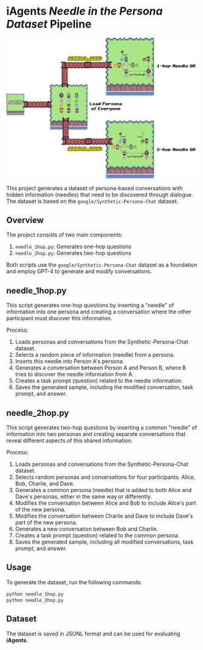 # iAgents *Needle in the Persona Dataset* Pipeline

<p align="center">
  <img src='./NPPipeline.png' width=800>
</p>

This project generates a dataset of persona-based conversations with hidden information (needles) that need to be discovered through dialogue. The dataset is based on the `google/Synthetic-Persona-Chat` dataset.

## Overview

The project consists of two main components:

1. `needle_1hop.py`: Generates one-hop questions
2. `needle_2hop.py`: Generates two-hop questions

Both scripts use the `google/Synthetic-Persona-Chat` dataset as a foundation and employ GPT-4 to generate and modify conversations.

## needle_1hop.py

This script generates one-hop questions by inserting a "needle" of information into one persona and creating a conversation where the other participant must discover this information.

Process:
1. Loads personas and conversations from the Synthetic-Persona-Chat dataset.
2. Selects a random piece of information (needle) from a persona.
3. Inserts this needle into Person A's persona.
4. Generates a conversation between Person A and Person B, where B tries to discover the needle information from A.
5. Creates a task prompt (question) related to the needle information.
6. Saves the generated sample, including the modified conversation, task prompt, and answer.

## needle_2hop.py

This script generates two-hop questions by inserting a common "needle" of information into two personas and creating separate conversations that reveal different aspects of this shared information.

Process:
1. Loads personas and conversations from the Synthetic-Persona-Chat dataset.
2. Selects random personas and conversations for four participants: Alice, Bob, Charlie, and Dave.
3. Generates a common persona (needle) that is added to both Alice and Dave's personas, either in the same way or differently.
4. Modifies the conversation between Alice and Bob to include Alice's part of the new persona.
5. Modifies the conversation between Charlie and Dave to include Dave's part of the new persona.
6. Generates a new conversation between Bob and Charlie.
7. Creates a task prompt (question) related to the common persona.
8. Saves the generated sample, including all modified conversations, task prompt, and answer.

## Usage

To generate the dataset, run the following commands:
```
python needle_1hop.py
python needle_2hop.py
```

## Dataset

The dataset is saved in JSONL format and can be used for evaluating **iAgents**.
